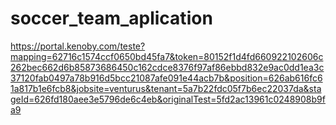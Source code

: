 # soccer_team_aplication

https://portal.kenoby.com/teste?mapping=62716c1574ccf0650bd45fa7&token=80152f1d4fd660922102606c262bec662d6b85873686450c162cdce8376f97af86ebbd832e9ac0dd1ea3c37120fab0497a78b916d5bcc21087afe091e44acb7b&position=626ab616fc61a817b1e6fcb8&jobsite=venturus&tenant=5a7b22fdc05f7b6ec22037da&stageId=626fd180aee3e5796de6c4eb&originalTest=5fd2ac13961c0248908b9fa9

